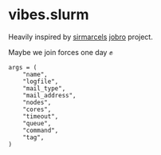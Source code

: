 vibes.slurm
===

Heavily inspired by [sirmarcels](https://gitlab.com/sirmarcel) [jobro](https://gitlab.com/sirmarcel/jobro) project.

Maybe we join forces one day :fist:

```
args = (
    "name",
    "logfile",
    "mail_type",
    "mail_address",
    "nodes",
    "cores",
    "timeout",
    "queue",
    "command",
    "tag",
)
```

